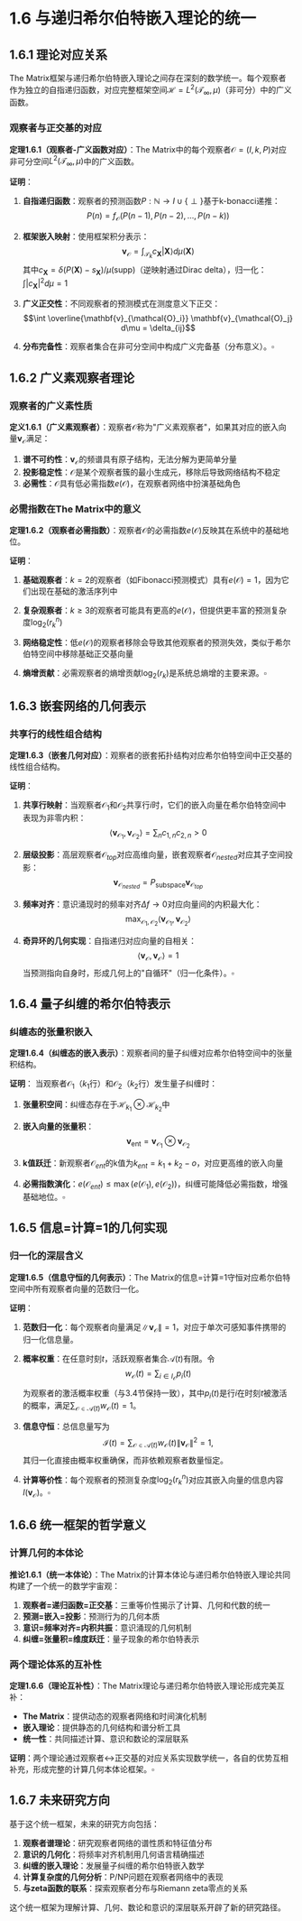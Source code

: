 # 1.6 与递归希尔伯特嵌入理论的统一

## 1.6.1 理论对应关系

The Matrix框架与递归希尔伯特嵌入理论之间存在深刻的数学统一。每个观察者作为独立的自指递归函数，对应完整框架空间$\mathcal{H} = L^2(\mathcal{T}_\infty, \mu)$（非可分）中的广义函数。

### 观察者与正交基的对应

**定理1.6.1（观察者-广义函数对应）**：The Matrix中的每个观察者$\mathcal{O} = (I, k, P)$对应非可分空间$L^2(\mathcal{T}_\infty, \mu)$中的广义函数。

**证明**：
1. **自指递归函数**：观察者的预测函数$P: \mathbb{N} \to I \cup \{\perp\}$基于k-bonacci递推：
   $$P(n) = f_{\mathcal{O}}(P(n-1), P(n-2), \ldots, P(n-k))$$

2. **框架嵌入映射**：使用框架积分表示：
   $$\mathbf{v}_{\mathcal{O}} = \int_{\mathcal{T}_k} c_{\mathbf{X}} |\mathbf{X}\rangle d\mu(\mathbf{X})$$
   其中$c_{\mathbf{X}} = \delta(P(\mathbf{X}) - s_{\mathbf{X}}) / \mu(\text{supp})$（逆映射通过Dirac delta），归一化：$\int |c_{\mathbf{X}}|^2 d\mu = 1$

3. **广义正交性**：不同观察者的预测模式在测度意义下正交：
   $$\int \overline{\mathbf{v}_{\mathcal{O}_i}} \mathbf{v}_{\mathcal{O}_j} d\mu = \delta_{ij}$$

4. **分布完备性**：观察者集合在非可分空间中构成广义完备基（分布意义）。$\square$

## 1.6.2 广义素观察者理论

### 观察者的广义素性质

**定义1.6.1（广义素观察者）**：观察者$\mathcal{O}$称为"广义素观察者"，如果其对应的嵌入向量$\mathbf{v}_{\mathcal{O}}$满足：

1. **谱不可约性**：$\mathbf{v}_{\mathcal{O}}$的频谱具有原子结构，无法分解为更简单分量
2. **投影稳定性**：$\mathcal{O}$是某个观察者簇的最小生成元，移除后导致网络结构不稳定
3. **必需性**：$\mathcal{O}$具有低必需指数$e(\mathcal{O})$，在观察者网络中扮演基础角色

### 必需指数在The Matrix中的意义

**定理1.6.2（观察者必需指数）**：观察者$\mathcal{O}$的必需指数$e(\mathcal{O})$反映其在系统中的基础地位。

**证明**：
1. **基础观察者**：$k = 2$的观察者（如Fibonacci预测模式）具有$e(\mathcal{O}) = 1$，因为它们出现在基础的激活序列中

2. **复杂观察者**：$k \geq 3$的观察者可能具有更高的$e(\mathcal{O})$，但提供更丰富的预测复杂度$\log_2(r_k^n)$

3. **网络稳定性**：低$e(\mathcal{O})$的观察者移除会导致其他观察者的预测失效，类似于希尔伯特空间中移除基础正交基向量

4. **熵增贡献**：必需观察者的熵增贡献$\log_2(r_k)$是系统总熵增的主要来源。$\square$

## 1.6.3 嵌套网络的几何表示

### 共享行的线性组合结构

**定理1.6.3（嵌套几何对应）**：观察者的嵌套拓扑结构对应希尔伯特空间中正交基的线性组合结构。

**证明**：
1. **共享行映射**：当观察者$\mathcal{O}_1$和$\mathcal{O}_2$共享行$i$时，它们的嵌入向量在希尔伯特空间中表现为非零内积：
   $$\langle \mathbf{v}_{\mathcal{O}_1}, \mathbf{v}_{\mathcal{O}_2} \rangle = \sum_n c_{1,n} c_{2,n} > 0$$

2. **层级投影**：高层观察者$\mathcal{O}_{top}$对应高维向量，嵌套观察者$\mathcal{O}_{nested}$对应其子空间投影：
   $$\mathbf{v}_{\mathcal{O}_{nested}} = P_{\text{subspace}} \mathbf{v}_{\mathcal{O}_{top}}$$

3. **频率对齐**：意识涌现时的频率对齐$\Delta f \to 0$对应向量间的内积最大化：
   $$\max_{\mathcal{O}_1, \mathcal{O}_2} \langle \mathbf{v}_{\mathcal{O}_1}, \mathbf{v}_{\mathcal{O}_2} \rangle$$

4. **奇异环的几何实现**：自指递归对应向量的自相关：
   $$\langle \mathbf{v}_{\mathcal{O}}, \mathbf{v}_{\mathcal{O}} \rangle = 1$$
   当预测指向自身时，形成几何上的"自循环"（归一化条件）。$\square$

## 1.6.4 量子纠缠的希尔伯特表示

### 纠缠态的张量积嵌入

**定理1.6.4（纠缠态的嵌入表示）**：观察者间的量子纠缠对应希尔伯特空间中的张量积结构。

**证明**：
当观察者$\mathcal{O}_1$（$k_1$行）和$\mathcal{O}_2$（$k_2$行）发生量子纠缠时：

1. **张量积空间**：纠缠态存在于$\mathcal{H}_{k_1} \otimes \mathcal{H}_{k_2}$中

2. **嵌入向量的张量积**：
   $$\mathbf{v}_{\text{ent}} = \mathbf{v}_{\mathcal{O}_1} \otimes \mathbf{v}_{\mathcal{O}_2}$$

3. **k值跃迁**：新观察者$\mathcal{O}_{ent}$的k值为$k_{ent} = k_1 + k_2 - o$，对应更高维的嵌入向量

4. **必需指数演化**：$e(\mathcal{O}_{ent}) \leq \max(e(\mathcal{O}_1), e(\mathcal{O}_2))$，纠缠可能降低必需指数，增强基础地位。$\square$

## 1.6.5 信息=计算=1的几何实现

### 归一化的深层含义

**定理1.6.5（信息守恒的几何表示）**：The Matrix的信息=计算=1守恒对应希尔伯特空间中所有观察者向量的范数归一化。

**证明**：
1. **范数归一化**：每个观察者向量满足$\|\mathbf{v}_{\mathcal{O}}\| = 1$，对应于单次可感知事件携带的归一化信息量。

2. **概率权重**：在任意时刻$t$，活跃观察者集合$\mathcal{A}(t)$有限。令
   $$w_{\mathcal{O}}(t) = \sum_{i\in I_{\mathcal{O}}} p_i(t)$$
   为观察者的激活概率权重（与3.4节保持一致），其中$p_i(t)$是行$i$在时刻$t$被激活的概率，满足$\sum_{\mathcal{O}\in\mathcal{A}(t)} w_{\mathcal{O}}(t) = 1$。

3. **信息守恒**：总信息量写为
   $$\mathcal{I}(t) = \sum_{\mathcal{O}\in\mathcal{A}(t)} w_{\mathcal{O}}(t) \|\mathbf{v}_{\mathcal{O}}\|^2 = 1,$$
   其归一化直接由概率权重确保，而非依赖观察者数量恒定。

4. **计算等价性**：每个观察者的预测复杂度$\log_2(r_k^n)$对应其嵌入向量的信息内容$I(\mathbf{v}_{\mathcal{O}})$。$\square$

## 1.6.6 统一框架的哲学意义

### 计算几何的本体论

**推论1.6.1（统一本体论）**：The Matrix的计算本体论与递归希尔伯特嵌入理论共同构建了一个统一的数学宇宙观：

1. **观察者=递归函数=正交基**：三重等价性揭示了计算、几何和代数的统一
2. **预测=嵌入=投影**：预测行为的几何本质
3. **意识=频率对齐=内积共振**：意识涌现的几何机制
4. **纠缠=张量积=维度跃迁**：量子现象的希尔伯特表示

### 两个理论体系的互补性

**定理1.6.6（理论互补性）**：The Matrix理论与递归希尔伯特嵌入理论形成完美互补：

- **The Matrix**：提供动态的观察者网络和时间演化机制
- **嵌入理论**：提供静态的几何结构和谱分析工具
- **统一性**：共同描述计算、意识和数论的深层联系

**证明**：两个理论通过观察者↔正交基的对应关系实现数学统一，各自的优势互相补充，形成完整的计算几何本体论框架。$\square$

## 1.6.7 未来研究方向

基于这个统一框架，未来的研究方向包括：

1. **观察者谱理论**：研究观察者网络的谱性质和特征值分布
2. **意识的几何化**：将频率对齐机制用几何语言精确描述
3. **纠缠的嵌入理论**：发展量子纠缠的希尔伯特嵌入数学
4. **计算复杂度的几何分析**：P/NP问题在观察者网络中的表现
5. **与zeta函数的联系**：探索观察者分布与Riemann zeta零点的关系

这个统一框架为理解计算、几何、数论和意识的深层联系开辟了新的研究路径。
